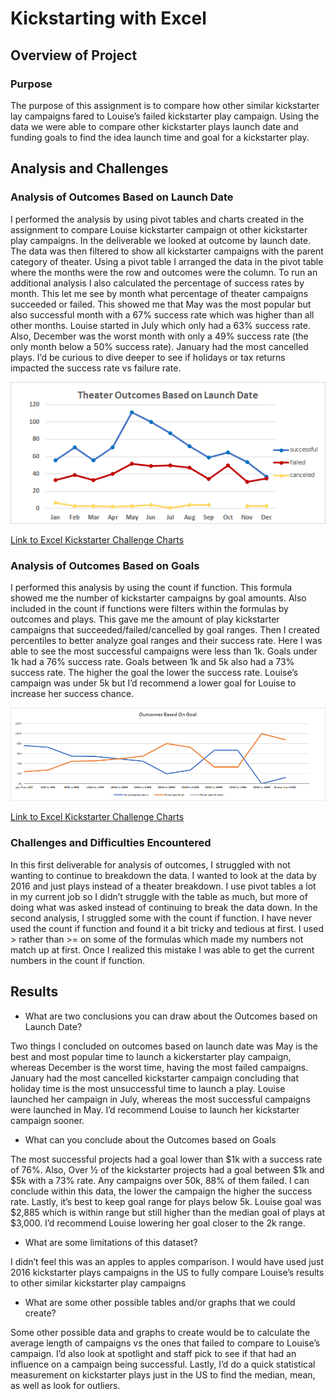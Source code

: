 # Kickstarting with Excel

## Overview of Project

### Purpose
The purpose of this assignment is to compare how other similar kickstarter lay campaigns fared to Louise’s failed kickstarter play campaign. Using the data we were able to compare other kickstarter plays launch date and funding goals to find the idea launch time and goal for a kickstarter play. 
## Analysis and Challenges

### Analysis of Outcomes Based on Launch Date
 I performed the analysis by using pivot tables and charts created in the assignment to compare Louise kickstarter campaign ot other kickstarter play campaigns. In the deliverable we looked at outcome by launch date. The data was then filtered to show all kickstarter campaigns with the parent category of theater. Using a pivot table I arranged the data in the pivot table where the months were the row and outcomes were the column. To run an additional analysis I also calculated the percentage of success rates by month.  This let me see by month what percentage of theater campaigns succeeded or failed. This showed me that May was the most popular but also successful month with a 67% success rate which was higher than all other months. Louise started in July which only had a 63% success rate. Also, December was the worst month with only a 49% success rate (the only month below a 50% success rate). January had the most cancelled plays. I’d be curious to dive deeper to see if holidays or tax returns impacted the success rate vs failure rate. 
 
![](resources/Theater_Outcomes_Vs_Launch.png)

[Link to Excel Kickstarter Challenge Charts](Kickstarter_Challenge.zip)

### Analysis of Outcomes Based on Goals
 I performed this analysis by using the count if function. This formula showed me the number of kickstarter campaigns by goal amounts. Also included in the count if functions were filters within the formulas by outcomes and plays.  This gave me the amount of play kickstarter campaigns that succeeded/failed/cancelled by goal ranges. Then I created percentiles to better analyze goal ranges and their success rate. 
  Here I was able to see the most successful campaigns were less than 1k. Goals under 1k had a 76% success rate. Goals between 1k and 5k also had a 73% success rate. The higher the goal the lower the success rate. Louise’s campaign was under 5k but I’d recommend a lower goal for Louise to increase her success chance.   
 
![](resources/Outcomes_vs_Goals.png)

[Link to Excel Kickstarter Challenge Charts](Kickstarter_Challenge.zip)

### Challenges and Difficulties Encountered
 In this first deliverable for analysis of outcomes, I struggled with not wanting to continue to breakdown the data. I wanted to look at the data by 2016 and just plays instead of a theater breakdown. I use pivot tables a lot in my current job so I didn’t struggle with the table as much, but more of doing what was asked instead of continuing to break the data down.
 In the second analysis, I struggled some with the count if function. I have never used the count if function and found it a bit tricky and tedious at first. I used > rather than >= on some of the formulas which made my numbers not match up at first. Once I realized this mistake I was able to get the current numbers in the count if function. 
## Results
- What are two conclusions you can draw about the Outcomes based on Launch Date?

 Two things I concluded on outcomes based on launch date was May is the best and most popular time to launch a kickerstarter play campaign, whereas December is the worst time, having the most failed campaigns. January had the most cancelled kickstarter campaign concluding that holiday time is the most unsuccessful time to launch a play.  Louise launched her campaign in July, whereas the most successful campaigns were launched in May. I’d recommend Louise to launch her kickstarter campaign sooner. 

- What can you conclude about the Outcomes based on Goals

 The most successful projects had a goal lower than $1k with a success rate of 76%. Also, Over ½ of the kickstarter projects had a goal between $1k and $5k with a 73% rate.  Any  campaigns over 50k, 88% of them failed. I can conclude within this data, the lower the campaign the higher the success rate. Lastly, it’s best to keep goal range for plays below 5k. Louise goal was $2,885 which is within range but still higher than the median goal of plays at $3,000. I’d recommend Louise lowering her goal closer to the 2k range. 

- What are some limitations of this dataset?

 I didn’t feel this was an apples to apples comparison. I would have used just 2016 kickstarter plays campaigns in the US to fully compare Louise’s results to other similar kickstarter play campaigns 

- What are some other possible tables and/or graphs that we could create?

 Some other possible data and graphs to create would be to calculate the average length of campaigns vs the ones that failed to compare to Louise’s campaign. I’d also look at spotlight and staff pick to see if that had an influence on a campaign being successful. Lastly, I’d do a quick statistical measurement on kickstarter plays just in the US to find the median, mean, as well as look for outliers. 
